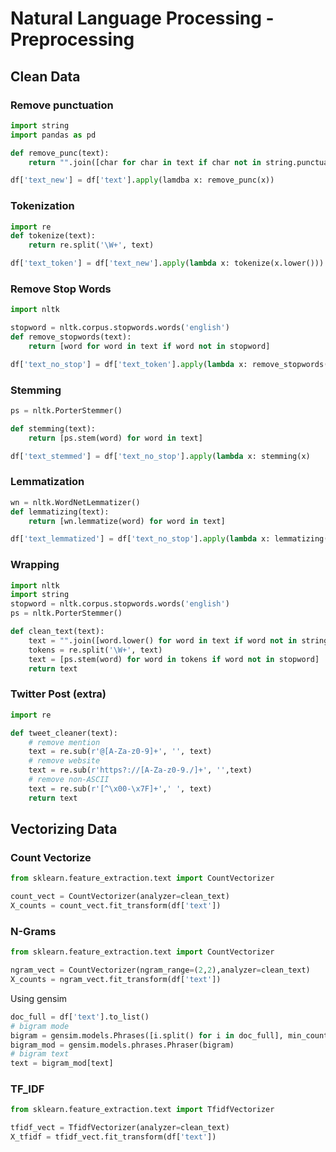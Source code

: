 # Natural Language Processing - Preprocessing

## Clean Data
### Remove punctuation
```python
import string
import pandas as pd

def remove_punc(text):
    return "".join([char for char in text if char not in string.punctuation])

df['text_new'] = df['text'].apply(lamdba x: remove_punc(x))
```
### Tokenization
```python
import re 
def tokenize(text):
    return re.split('\W+', text)

df['text_token'] = df['text_new'].apply(lambda x: tokenize(x.lower()))
```

### Remove Stop Words 
```python
import nltk

stopword = nltk.corpus.stopwords.words('english')
def remove_stopwords(text):
    return [word for word in text if word not in stopword]

df['text_no_stop'] = df['text_token'].apply(lambda x: remove_stopwords(x)
```

### Stemming
```python
ps = nltk.PorterStemmer()

def stemming(text):
    return [ps.stem(word) for word in text]

df['text_stemmed'] = df['text_no_stop'].apply(lambda x: stemming(x)
```

### Lemmatization
```python
wn = nltk.WordNetLemmatizer()
def lemmatizing(text):
    return [wn.lemmatize(word) for word in text]

df['text_lemmatized'] = df['text_no_stop'].apply(lambda x: lemmatizing(x)
```

### Wrapping
```python
import nltk
import string
stopword = nltk.corpus.stopwords.words('english')
ps = nltk.PorterStemmer()

def clean_text(text):
    text = "".join([word.lower() for word in text if word not in string.punctuation])
    tokens = re.split('\W+', text)
    text = [ps.stem(word) for word in tokens if word not in stopword]
    return text
```

### Twitter Post (extra)
```python
import re 

def tweet_cleaner(text):
    # remove mention
    text = re.sub(r'@[A-Za-z0-9]+', '', text)
    # remove website
    text = re.sub(r'https?://[A-Za-z0-9./]+', '',text)
    # remove non-ASCII
    text = re.sub(r'[^\x00-\x7F]+',' ', text)
    return text
```

## Vectorizing Data
### Count Vectorize
```python
from sklearn.feature_extraction.text import CountVectorizer

count_vect = CountVectorizer(analyzer=clean_text)
X_counts = count_vect.fit_transform(df['text'])
```
### N-Grams
```python
from sklearn.feature_extraction.text import CountVectorizer

ngram_vect = CountVectorizer(ngram_range=(2,2),analyzer=clean_text) 
X_counts = ngram_vect.fit_transform(df['text'])

```
Using gensim
```python
doc_full = df['text'].to_list()
# bigram mode
bigram = gensim.models.Phrases([i.split() for i in doc_full], min_count=5, threshold=100)
bigram_mod = gensim.models.phrases.Phraser(bigram)
# bigram text
text = bigram_mod[text]
```
### TF_IDF
```python
from sklearn.feature_extraction.text import TfidfVectorizer

tfidf_vect = TfidfVectorizer(analyzer=clean_text)
X_tfidf = tfidf_vect.fit_transform(df['text'])
```

